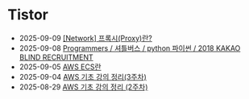 # Tistor<!-- RECENT POST START -->
- 2025-09-09 [[Network] 프록시(Proxy)란?](https://seulow-down.tistory.com/418)
- 2025-09-08 [Programmers / 셔틀버스 / python 파이썬 / 2018 KAKAO BLIND RECRUITMENT](https://seulow-down.tistory.com/417)
- 2025-09-05 [AWS ECS란](https://seulow-down.tistory.com/416)
- 2025-09-04 [AWS 기초 강의 정리(3주차)](https://seulow-down.tistory.com/415)
- 2025-08-29 [AWS 기초 강의 정리 (2주차)](https://seulow-down.tistory.com/414)
<!-- RECENT POST END -->